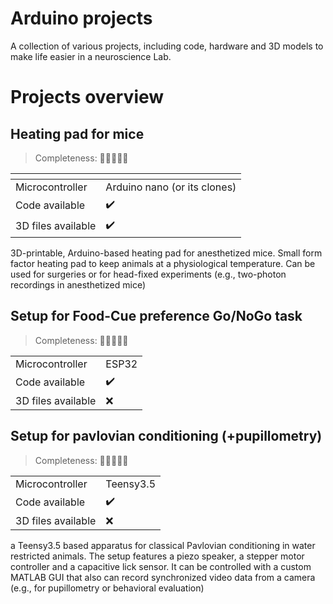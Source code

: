 # Arduino projects
A collection of various projects, including code, hardware and 3D models to make life easier in a neuroscience Lab.

# Projects overview

## Heating pad for mice
> Completeness: :yellow_heart::yellow_heart::yellow_heart::yellow_heart::white_heart:

|<!-- -->|<!-- -->|
|---|---|
|Microcontroller|Arduino nano (or its clones)|
|Code available|:heavy_check_mark:|
|3D files available|:heavy_check_mark:|

3D-printable, Arduino-based heating pad for anesthetized mice. Small form factor heating pad to keep animals at a physiological temperature. Can be used for surgeries or for head-fixed experiments (e.g., two-photon recordings in anesthetized mice)

## Setup for Food-Cue preference Go/NoGo task
> Completeness: :yellow_heart::yellow_heart::white_heart::white_heart::white_heart:

|||
|---|---|
|Microcontroller|ESP32|
|Code available|:heavy_check_mark:|
|3D files available|:x:|

## Setup for pavlovian conditioning (+pupillometry)
> Completeness: :yellow_heart::yellow_heart::white_heart::white_heart::white_heart:

|||
|---|---|
|Microcontroller|Teensy3.5|
|Code available|:heavy_check_mark:|
|3D files available|:x:|

a Teensy3.5 based apparatus for classical Pavlovian conditioning in water restricted animals. The setup features a piezo speaker, a  stepper motor controller and a capacitive lick sensor.
It can be controlled with a custom MATLAB GUI that also can record synchronized video data from a camera (e.g., for pupillometry or behavioral evaluation)
